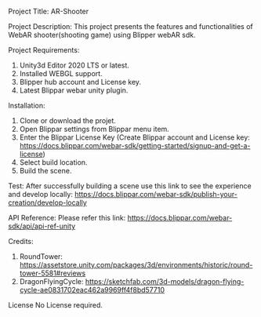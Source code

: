 Project Title:
AR-Shooter

Project Description:
This project presents the features and functionalities of WebAR shooter(shooting game) using Blipper webAR sdk. 

Project Requirements:
1. Unity3d Editor 2020 LTS or latest.
2. Installed WEBGL support.
3. Blipper hub account and License key.
4. Latest Blippar webar unity plugin.


Installation:
1. Clone or download the projet.
2. Open Blippar settings from Blippar menu item.
3. Enter the Blippar License Key (Create Blippar account and License key: https://docs.blippar.com/webar-sdk/getting-started/signup-and-get-a-license)
4. Select build location.
5. Build the scene.

Test:
After successfully building a scene use this link to see the experience and develop locally: https://docs.blippar.com/webar-sdk/publish-your-creation/develop-locally

API Reference:
Please refer this link: https://docs.blippar.com/webar-sdk/api/api-ref-unity

Credits:
1. RoundTower: https://assetstore.unity.com/packages/3d/environments/historic/round-tower-5581#reviews
2. DragonFlyingCycle: https://sketchfab.com/3d-models/dragon-flying-cycle-ae0831702eac462a9969ff4f8bd57710

License
No License required.